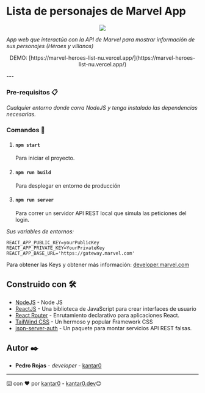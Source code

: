 
# Lista de personajes de Marvel App
<p align="center">
  <img src="https://media.giphy.com/media/pfb05BnbOgA1M6E1YE/giphy.gif">
</p>

_App web que interactúa con la API de Marvel para mostrar información de sus personajes (Héroes y villanos)_

<p align="center">
  DEMO: [https://marvel-heroes-list-nu.vercel.app/](https://marvel-heroes-list-nu.vercel.app/)
</p>
---

### Pre-requisitos 📋

_Cualquier entorno donde corra NodeJS y tenga instalado las dependencias necesarias._

### Comandos 🔧

1. #### `npm start`
   Para iniciar el proyecto. 
3. #### `npm run build`
   Para desplegar en entorno de producción
3. #### `npm run server`
   Para correr un servidor API REST local que simula las peticiones del login. 

_Sus variables de entornos:_
```
REACT_APP_PUBLIC_KEY=yourPublicKey
REACT_APP_PRIVATE_KEY=YourPrivateKey
REACT_APP_BASE_URL='https://gateway.marvel.com'
```
Para obtener las Keys y obtener más información: [developer.marvel.com](https://developer.marvel.com/)

## Construido con 🛠️

* [NodeJS](https://nodejs.org/es/) - Node JS
* [ReactJS](https://reactjs.org/) - Una biblioteca de JavaScript para crear interfaces de usuario
* [React Router](https://reactrouter.com/) - Enrutamiento declarativo para aplicaciones React.
* [TailWind CSS](https://tailwindcss.com/) - Un hermoso y popular Framework CSS
* [json-server-auth](https://github.com/jeremyben/json-server-auth) - Un paquete para montar servicios API REST falsas.

## Autor ✒️

* **Pedro Rojas** - *developer* - [kantar0](https://github.com/kantar0)

---
⌨️ con ❤️ por [kantar0](https://github.com/kantar0)  - [kantar0.dev](https://kantar0.dev)😊
